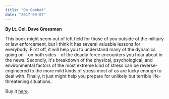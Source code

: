 ```yaml
---
title: "On Combat"
date: "2017-09-07"
---
```


**By Lt. Col. Dave Grossman**

This book might seem out of left field for those of you outside of the military or law enforcement, but I think it has several valuable lessons for everybody. First off, it will help you to understand many of the dynamics going on - on both sides - of the deadly force encounters you hear about in the news. Secondly, it's breakdown of the physical, psychological, and environmental factors of the most extreme kind of stress can be reverse-engineered to the more mild kinds of stress most of us are lucky enough to deal with. Finally, it just might help you prepare for unlikely but terrible life-threatening situations.

Buy it [here](https://smile.amazon.com/Combat-Psychology-Physiology-Deadly-Conflict-ebook/dp/B072HHSZNN/ref=sr_1_1?s=digital-text&ie=UTF8&qid=1507240858&sr=1-1&keywords=on+combat).
